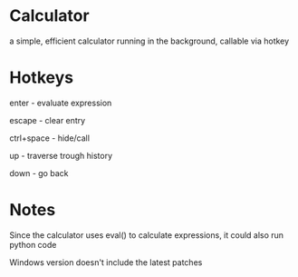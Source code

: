 # Calculator
a simple, efficient calculator running in the background, callable via hotkey



# Hotkeys
enter - evaluate expression

escape - clear entry

ctrl+space - hide/call

up - traverse trough history

down - go back



# Notes
Since the calculator uses eval() to calculate expressions, it could also run python code

Windows version doesn't include the latest patches
